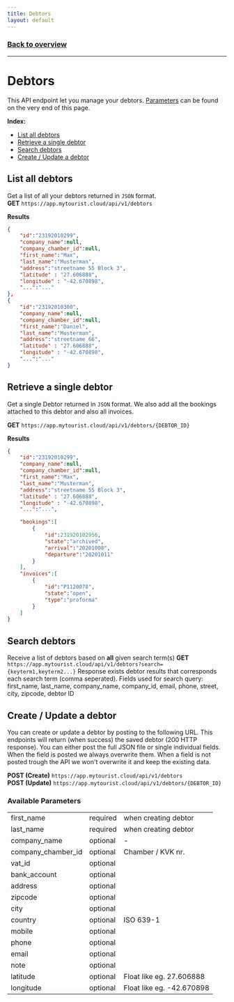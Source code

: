 ```yaml
---
title: Debtors
layout: default
---
```

### [Back to overview](index.html#start-developing-testing-and-deploy)
---
# Debtors
This API endpoint let you manage your debtors. [Parameters](#available-parameters) can be found on the very end of this page.

**Index:** 
- [List all debtors](#list-all-debtors)
- [Retrieve a single debtor](#retrieve-a-single-debtor)
- [Search debtors](#search-debtors)
- [Create / Update a debtor](#create--update-a-debtor)

## List all debtors
Get a list of all your debtors returned in `JSON` format.     
**GET** `https://app.mytourist.cloud/api/v1/debtors`

**Results**
```json
{
    "id":"23192010299",
    "company_name":null,
    "company_chamber_id":null,
    "first_name":"Max",
    "last_name":"Musterman",
    "address":"streetname 55 Block 3",
    "latitude" : "27.606888", 
    "longitude" : "-42.670898", 
    "...":"..."
},
{
    "id":"23192010300",
    "company_name":null,
    "company_chamber_id":null,
    "first_name":"Daniel",
    "last_name":"Musterman",
    "address":"streetname 66",
    "latitude" : "27.606888", 
    "longitude" : "-42.670898", 
    "...":"..."
}
```

## Retrieve a single debtor
Get a single Debtor returned in `JSON` format. We also add all the bookings attached to this debtor and also all invoices.

**GET** `https://app.mytourist.cloud/api/v1/debtors/{DEBTOR_ID}`


**Results**
```json
{
    "id":"23192010299",
    "company_name":null,
    "company_chamber_id":null,
    "first_name":"Max",
    "last_name":"Musterman",
    "address":"streetname 55 Block 3",
    "latitude" : "27.606888", 
    "longitude" : "-42.670898", 
    "...":"...",

    "bookings":[
        {
            "id":231920102956,
            "state":"archived",            
            "arrival":"20201008",
            "departure":"20201011"
        }
    ],
    "invoices":[
        {
            "id":"P1120078",
            "state":"open",
            "type":"proforma"
        }
    ]
}
```

## Search debtors
Receive a list of debtors based on **all** given search term(s)
**GET** `https://app.mytourist.cloud/api/v1/debtors?search={keyterm1,keyterm2...}`
Response exists debtor results that corresponds each search term (comma seperated).
Fields used for search query: first_name, last_name, company_name, company_id, email, phone, street, city, zipcode, debtor ID

## Create / Update a debtor
You can create or update a debtor by posting to the following URL. This endpoints will return (when success) the saved debtor (200 HTTP response). You can either post the full JSON file or single individual fields. When the field is posted we always overwrite them. When a field is not posted trough the API we won't overwrite it and keep the existing data.

**POST (Create)** `https://app.mytourist.cloud/api/v1/debtors`   
**POST (Update)** `https://app.mytourist.cloud/api/v1/debtors/{DEBTOR_ID}`

### Available Parameters
<table>
    <tr><td>first_name</td><td>required</td><td>when creating debtor</td></tr>    
    <tr><td>last_name</td><td>required</td><td>when creating debtor</td></tr>
    <tr><td>company_name</td><td>optional</td><td>-</td></tr>
    <tr><td>company_chamber_id</td><td>optional</td><td>Chamber / KVK nr.</td></tr>
    <tr><td>vat_id</td><td>optional</td><td></td></tr>
    <tr><td>bank_account</td><td>optional</td><td></td></tr>
    <tr><td>address</td><td>optional</td><td></td></tr>
    <tr><td>zipcode</td><td>optional</td><td></td></tr>
    <tr><td>city</td><td>optional</td><td></td></tr>
    <tr><td>country</td><td>optional</td><td>ISO 639-1</td></tr>
    <tr><td>mobile</td><td>optional</td><td></td></tr>
    <tr><td>phone</td><td>optional</td><td></td></tr>
    <tr><td>email</td><td>optional</td><td></td></tr>
    <tr><td>note</td><td>optional</td><td></td></tr>
    <tr><td>latitude</td><td>optional</td><td>Float like eg. 27.606888</td></tr>
    <tr><td>longitude</td><td>optional</td><td>Float like eg. -42.670898</td></tr>
</table>
